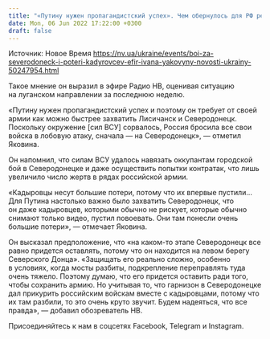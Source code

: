 ```yaml
---
title: "«Путину нужен пропагандистский успех». Чем обернулось для РФ решение бросить все силы на Северодонецк и Лисичанск — Яковина"
date: Mon, 06 Jun 2022 17:22:00 +0300
draft: false
---
```

Источник: Новое Время https://nv.ua/ukraine/events/boi-za-severodoneck-i-poteri-kadyrovcev-efir-ivana-yakovyny-novosti-ukrainy-50247954.html


Такое мнение он выразил в эфире Радио НВ, оценивая ситуацию на луганском направлении за последнюю неделю.

«Путину нужен пропагандистский успех и поэтому он требует от своей армии как можно быстрее захватить Лисичанск и Северодонецк. Поскольку окружение [сил ВСУ] сорвалось, Россия бросила все свои войска в лобовую атаку, сначала — на Северодонецк», — отметил Яковина.

Он напомнил, что силам ВСУ удалось навязать оккупантам городской бой в Северодонецке и даже осуществить попытки контратак, что лишь увеличило число жертв в рядах российской армии.

«Кадыровцы несут большие потери, потому что их впервые пустили… Для Путина настолько важно было захватить Северодонецк, что он даже кадыровцев, которыми обычно не рискует, которые обычно снимают только видео, пустил повоевать. Они там понесли очень большие потери», — отмечает Яковина.

Он высказал предположение, что «на каком-то этапе Северодонецк все равно придется оставлять, потому что он находится на левом берегу Северского Донца». «Защищать его реально сложно, особенно в условиях, когда мосты разбиты, подкрепление переправлять туда очень тяжело. Поэтому думаю, что его придется оставить ради того, чтобы сохранить армию. Но учитывая то, что гарнизон в Северодонецке дал прикурить российским войскам вместе с кадыровцами, потому что их там разбили, то это очень круто звучит. Будем надеяться, что все правда», — добавил обозреватель НВ.

Присоединяйтесь к нам в соцсетях Facebook, Telegram и Instagram.

